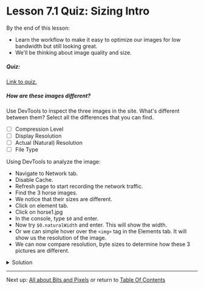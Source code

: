 # Lesson 7.1 Quiz: Sizing Intro

By the end of this lesson:
- Learn the workflow to make it easy to optimize our images for low bandwidth but still looking great.
- We'll be thinking about image quality and size.

##### Quiz:
[Link to quiz.](http://udacity.github.io/responsive-images/examples/1-05/identicalImagesDifferentCompressionAndSize/index.html)

##### How are these images different?
Use DevTools to inspect the three images in the site. What's different between them? Select all the differences that you can find.

- [ ] Compression Level
- [ ] Display Resolution
- [ ] Actual (Natural) Resolution
- [ ] File Type

Using DevTools to analyze the image:
- Navigate to Network tab.
- Disable Cache.
- Refresh page to start recording the network traffic.
- Find the 3 horse images.
- We notice that their sizes are different.
- Click on element tab.
- Click on horse1.jpg
- In the console, type `$0` and enter. 
- Now try `$0.naturalWidth` and enter. This will show the width.
- Or we can simple hover over the `<img>` tag in the Elements tab. It will show us the resolution of the image.
- We can now compare resolution, byte sizes to determine how these 3 pictures are different.

<details>
<summary>Solution</summary>
<p>
<ul>
<li>[x] Compression Level</li>
<li>[ ] Display Resolution</li>
<li>[x] Actual (Natural) Resolution</li>
<li>[ ] File Type</li>
</ul>
</p>
</details>

- - -
Next up: [All about Bits and Pixels](ND024_Part2_Lesson07_02.md) or return to [Table Of Contents](./ND024_TableOfContents.md)

